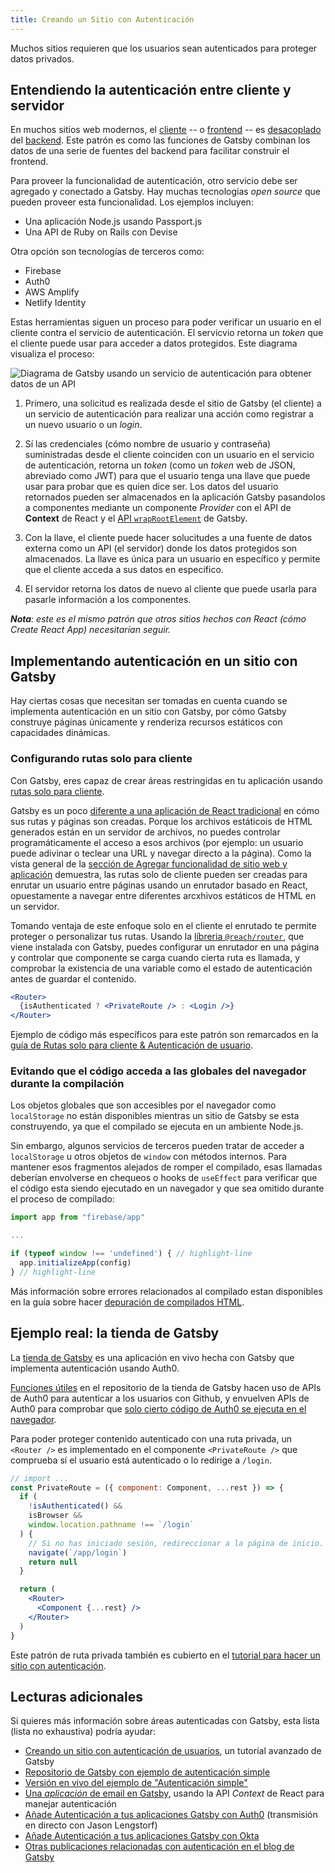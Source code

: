 ```yaml
---
title: Creando un Sitio con Autenticación
---
```


Muchos sitios requieren que los usuarios sean autenticados para proteger datos privados.

## Entendiendo la autenticación entre cliente y servidor

En muchos sitios web modernos, el [cliente](/docs/glossary#client-side) -- o [frontend](/docs/glossary#frontend) -- es [desacoplado](/docs/glossary#decoupled) del [backend](/docs/glossary#backend). Este patrón es como las funciones de Gatsby combinan los datos de una serie de fuentes del backend para facilitar construir el frontend.

Para proveer la funcionalidad de autenticación, otro servicio debe ser agregado y conectado a Gatsby. Hay muchas tecnologías _open source_ que pueden proveer esta funcionalidad. Los ejemplos incluyen:

- Una aplicación Node.js usando Passport.js
- Una API de Ruby on Rails con Devise

Otra opción son tecnologías de terceros como:

- Firebase
- Auth0
- AWS Amplify
- Netlify Identity

Estas herramientas siguen un proceso para poder verificar un usuario en el cliente contra el servicio de autenticación. El servicvio retorna un _token_ que el cliente puede usar para acceder a datos protegidos. Este diagrama visualiza el proceso:

![Diagrama de Gatsby usando un servicio de autenticación para obtener datos de un API](./images/basic-auth.png)

1. Primero, una solicitud es realizada desde el sitio de Gatsby (el cliente) a un servicio de autenticación para realizar una acción como registrar a un nuevo usuario o un _login_.
   
2. Sí las credenciales (cómo nombre de usuario y contraseña) suministradas desde el cliente coinciden con un usuario en el servicio de autenticación, retorna un _token_ (como un _token_ web de JSON, abreviado como JWT) para que el usuario tenga una llave que puede usar para probar que es quien dice ser. Los datos del usuario retornados pueden ser almacenados en la aplicación Gatsby pasandolos a componentes mediante un componente _Provider_ con el API de **Context** de React y el [API `wrapRootElement`](/docs/browser-apis/#wrapRootElement) de Gatsby.

3. Con la llave, el cliente puede hacer solucitudes a una fuente de datos externa como un API (el servidor) donde los datos protegidos son almacenados. La llave es única para un usuario en específico y permite que el cliente acceda a sus datos en específico.

4. El servidor retorna los datos de nuevo al cliente que puede usarla para pasarle información a los componentes.

_**Nota**: este es el mismo patrón que otros sitios hechos con React (cómo Create React App) necesitarían seguir._

## Implementando autenticación en un sitio con Gatsby

Hay ciertas cosas que necesitan ser tomadas en cuenta cuando se implementa autenticación en un sitio con Gatsby, por cómo Gatsby construye páginas únicamente y renderiza recursos estáticos con capacidades dinámicas.

### Configurando rutas solo para cliente

Con Gatsby, eres capaz de crear áreas restringidas en tu aplicación usando [rutas solo para cliente](/docs/building-apps-with-gatsby/#client-only-routes).

Gatsby es un poco [diferente a una aplicación de React tradicional](/docs/adding-app-and-website-functionality/#differences-between-gatsby-and-other-react-apps) en cómo sus rutas y páginas son creadas. Porque los archivos estáticois de HTML generados están en un servidor de archivos, no puedes controlar programáticamente el acceso a esos archivos (por ejemplo: un usuario puede adivinar o teclear una URL y navegar directo a la página). Como la vista general de la [sección de Agregar funcionalidad de sitio web y aplicación](/docs/adding-app-and-website-functionality/#client-only-routes) demuestra, las rutas solo de cliente pueden ser creadas para enrutar un usuario entre páginas usando un enrutador basado en React, opuestamente a navegar entre diferentes arcxhivos estáticos de HTML en un servidor.

Tomando ventaja de este enfoque solo en el cliente el enrutado te permite proteger o personalizar tus rutas. Usando la [líbreria `@reach/router`](https://reach.tech/router/), que viene instalada con Gatsby, puedes configurar un enrutador en una página y controlar que componente se carga cuando cierta ruta es llamada, y comprobar la existencia de una variable como el estado de autenticación antes de guardar el contenido.

<!-- prettier-ignore -->
```jsx
<Router>
  {isAuthenticated ? <PrivateRoute /> : <Login />}
</Router>
```

Ejemplo de código más específicos para este patrón son remarcados en la [guía de Rutas solo para cliente & Autenticación de usuario](/docs/client-only-routes-and-user-authentication/#implementing-client-only-routes).

### Evitando que el código acceda a las globales del navegador durante la compilación

Los objetos globales que son accesibles por el navegador como `localStorage` no están disponibles mientras un sitio de Gatsby se esta construyendo, ya que el compilado se ejecuta en un ambiente Node.js.

Sin embargo, algunos servicios de terceros pueden tratar de acceder a `localStorage` u otros objetos de `window` con métodos internos. Para mantener esos fragmentos alejados de romper el compilado, esas llamadas deberían envolverse en chequeos o hooks de `useEffect` para verificar que el código esta siendo ejecutado en un navegador y que sea omitido durante el proceso de compilado:

```javascript
import app from "firebase/app"

...

if (typeof window !== 'undefined') { // highlight-line
  app.initializeApp(config)
} // highlight-line
```

Más información sobre errores relacionados al compilado estan disponibles en la guía sobre hacer [depuración de compilados HTML](/docs/debugging-html-builds/).

## Ejemplo real: la tienda de Gatsby

La [tienda de Gatsby](https://github.com/gatsbyjs/store.gatsbyjs.org) es una aplicación en vivo hecha con Gatsby que implementa autenticación usando Auth0.

[Funciones útiles](https://github.com/gatsbyjs/store.gatsbyjs.org/blob/master/src/utils/auth.js) en el repositorio de la tienda de Gatsby hacen uso de APIs de Auth0 para autenticar a los usuarios con Github, y envuelven APIs de Auth0 para comprobar que [solo cierto código de Auth0 se ejecuta en el navegador](https://github.com/gatsbyjs/store.gatsbyjs.org/blob/master/src/utils/auth.js#L3).

Para poder proteger contenido autenticado con una ruta privada, un `<Router />` es implementado en el componente `<PrivateRoute />` que comprueba sí el usuario está autenticado o lo redirige a `/login`.

```jsx
// import ...
const PrivateRoute = ({ component: Component, ...rest }) => {
  if (
    !isAuthenticated() &&
    isBrowser &&
    window.location.pathname !== `/login`
  ) {
    // Si no has iniciado sesión, redireccionar a la página de inicio.
    navigate(`/app/login`)
    return null
  }

  return (
    <Router>
      <Component {...rest} />
    </Router>
  )
}
```

Este patrón de ruta privada también es cubierto en el [tutorial para hacer un sitio con autenticación](/tutorial/authentication-tutorial/#controlling-private-routes).

## Lecturas adicionales

Si quieres más información sobre áreas autenticadas con Gatsby, esta lista (lista no exhaustiva) podría ayudar:

- [Creando un sitio con autenticación de usuarios](/tutorial/authentication-tutorial), un tutorial avanzado de Gatsby
- [Repositorio de Gatsby con ejemplo de autenticación simple](https://github.com/gatsbyjs/gatsby/tree/master/examples/simple-auth)
- [Versión en vivo del ejemplo de "Autenticación simple"](https://simple-auth.netlify.com/)
- [Una _aplicación_ de email en Gatsby](https://github.com/DSchau/gatsby-mail), usando la API _Context_ de React para manejar autenticación
- [Añade Autenticación a tus aplicaciones Gatsby con Auth0](/blog/2019-03-21-add-auth0-to-gatsby-livestream/) (transmisión en directo con Jason Lengstorf)
- [Añade Autenticación a tus aplicaciones Gatsby con Okta](https://www.youtube.com/watch?v=7b1iKuFWVSw&t=9s)
- [Otras publicaciones relacionadas con autenticación en el blog de Gatsby](/blog/tags/authentication/)
